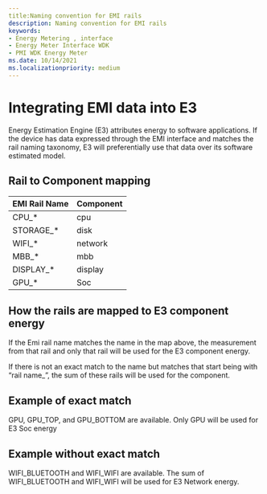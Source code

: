 ```yaml
---
title:Naming convention for EMI rails 
description: Naming convention for EMI rails 
keywords:
- Energy Metering , interface
- Energy Meter Interface WDK
- PMI WDK Energy Meter
ms.date: 10/14/2021
ms.localizationpriority: medium
---
```


# Integrating EMI data into E3 

Energy Estimation Engine (E3) attributes energy to software applications. If the device has data expressed through the EMI interface and matches the rail naming taxonomy, E3 will preferentially use that data over its software estimated model.


## Rail to Component mapping
| EMI Rail Name | Component |
|--|--|
| CPU_* | cpu |
| STORAGE_* | disk | 
| WIFI_* | network |
| MBB_* | mbb |
| DISPLAY_* | display |
| GPU_* | Soc |


## How the rails are mapped to E3 component energy
If the Emi rail name matches the name in the map above, the measurement from that rail and only that rail will be used for the E3 component energy.  

If there is not an exact match to the name but matches that start being with “rail name_”, the sum of these rails will be used for the component. 

## Example of exact match
GPU, GPU_TOP, and GPU_BOTTOM are available.
Only GPU will be used for E3 Soc energy

## Example without exact match
WIFI_BLUETOOTH and WIFI_WIFI are available.
The sum of WIFI_BLUETOOTH and WIFI_WIFI will be used for E3 Network energy.

